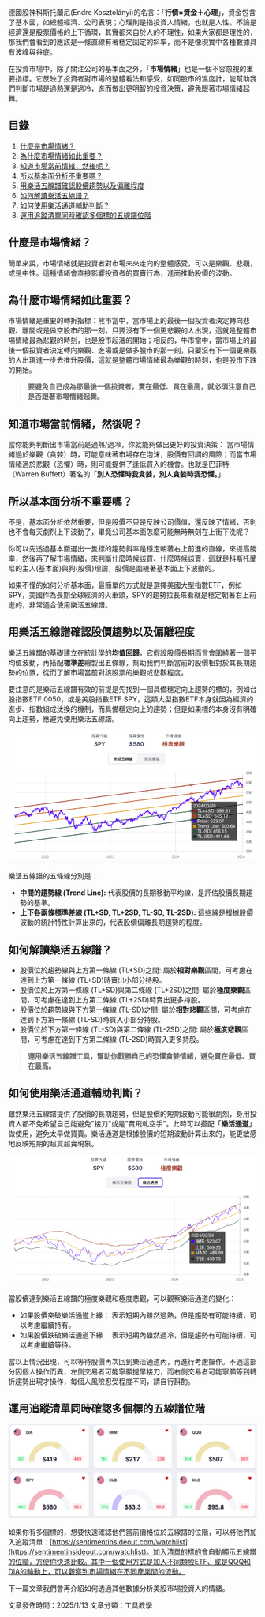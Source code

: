 德國股神科斯托蘭尼(Endre Kosztolányi)的名言：「**行情=資金＋心理**」，資金包含了基本面，如總體經濟、公司表現；心理則是指投資人情緒，也就是人性。不論是經濟還是股票價格的上下循環，其實都來自於人的不理性，如果大家都是理性的，那我們會看到的應該是一條直線有著穩定固定的斜率，而不是像現實中各種數據具有波峰與谷底。

在投資市場中，除了關注公司的基本面之外，「**市場情緒**」也是一個不容忽視的重要指標。它反映了投資者對市場的整體看法和感受，如同股市的溫度計，能幫助我們判斷市場是過熱還是過冷，進而做出更明智的投資決策，避免跟著市場情緒起舞。

## 目錄

1.  [什麼是市場情緒？](#什麼是市場情緒？)
2.  [為什麼市場情緒如此重要？](#為什麼市場情緒如此重要？)
3.  [知道市場當前情緒，然後呢？](#知道市場當前情緒，然後呢？)
4.  [所以基本面分析不重要嗎？](#所以基本面分析不重要嗎？)
5.  [用樂活五線譜確認股價趨勢以及偏離程度](#用樂活五線譜確認股價趨勢以及偏離程度)
6.  [如何解讀樂活五線譜？](#如何解讀樂活五線譜？)
7.  [如何使用樂活通道輔助判斷？](#如何使用樂活通道輔助判斷？)
8.  [運用追蹤清單同時確認多個標的五線譜位階](#運用追蹤清單同時確認多個標的五線譜位階)

## 什麼是市場情緒？

簡單來說，市場情緒就是投資者對市場未來走向的整體感受，可以是樂觀、悲觀，或是中性。這種情緒會直接影響投資者的買賣行為，進而推動股價的波動。

## 為什麼市場情緒如此重要？

市場情緒是重要的轉折指標：熊市當中，當市場上的最後一個投資者決定轉向悲觀、離開或是做空股市的那一刻，只要沒有下一個更悲觀的人出現，這就是整體市場情緒最為悲觀的時刻，也是股市起漲的開始；相反的，牛市當中，當市場上的最後一個投資者決定轉向樂觀、進場或是做多股市的那一刻，只要沒有下一個更樂觀的人出現進一步去推升股價，這就是整體市場情緒最為樂觀的時刻，也是股市下跌的開始。

> **要避免自己成為那最後一個投資者，賣在最低、買在最高，就必須注意自己是否跟著市場情緒起舞。**

## 知道市場當前情緒，然後呢？

當你能夠判斷出市場當前是過熱/過冷，你就能夠做出更好的投資決策： 當市場情緒過於樂觀（貪婪）時，可能意味著市場存在泡沫，股價有回調的風險；而當市場情緒過於悲觀（恐懼）時，則可能提供了逢低買入的機會。也就是巴菲特（Warren Buffett）著名的「**別人恐懼時我貪婪，別人貪婪時我恐懼。**」

## 所以基本面分析不重要嗎？

不是，基本面分析依然重要，但是股價不只是反映公司價值，還反映了情緒，否則也不會每天劇烈上下波動了，畢竟公司基本面怎麼可能無時無刻在上衝下洗呢？

你可以先透過基本面選出一隻標的趨勢斜率是穩定朝著右上前進的直線，來提高勝率，然後再了解市場情緒，來判斷什麼時候該買、什麼時候該賣，這就是科斯托蘭尼的主人(基本面)與狗(股價)理論，股價是圍繞著基本面上下波動的。

如果不懂的如何分析基本面，最簡單的方式就是選擇美國大型指數ETF，例如SPY，美國作為長期全球經濟的火車頭，SPY的趨勢拉長來看就是穩定朝著右上前進的，非常適合使用樂活五線譜。

## 用樂活五線譜確認股價趨勢以及偏離程度

樂活五線譜的基礎建立在統計學的**均值回歸**，它假設股價長期而言會圍繞著一個平均值波動，再搭配**標準差**繪製出五條線，幫助我們判斷當前的股價相對於其長期趨勢的位置，從而了解市場當前對該股票的樂觀或悲觀程度。

要注意的是樂活五線譜有效的前提是先找到一個具備穩定向上趨勢的標的，例如台股指數ETF 0050，或是美股指數ETF SPY，這類大型指數ETF本身就因為經濟的進步、指數組成汰換的機制，而具備穩定向上的趨勢；但是如果標的本身沒有明確向上趨勢，應避免使用樂活五線譜。

![image1](./image1.png)

樂活五線譜的五條線分別是：
*   **中間的趨勢線 (Trend Line):** 代表股價的長期移動平均線，是評估股價長期趨勢的基準。
*   **上下各兩條標準差線 (TL+SD, TL+2SD, TL-SD, TL-2SD):** 這些線是根據股價波動的統計特性計算出來的，代表股價偏離長期趨勢的程度。

## 如何解讀樂活五線譜？

*   股價位於趨勢線與上方第一條線 (TL+SD)之間: 屬於**相對樂觀**區間，可考慮在達到上方第一條線 (TL+SD)時賣出小部分持股。
*   股價位於上方第一條線 (TL+SD)與第二條線 (TL+2SD)之間: 屬於**極度樂觀**區間，可考慮在達到上方第二條線 (TL+2SD)時賣出更多持股。
*   股價位於趨勢線與下方第一條線 (TL-SD)之間: 屬於**相對悲觀**區間，可考慮在達到下方第一條線 (TL-SD)時買入小部分持股。
*   股價位於下方第一條線 (TL-SD)與第二條線 (TL-2SD)之間: 屬於**極度悲觀**區間，可考慮在達到下方第二條線 (TL-2SD)時買入更多持股。

> **運用樂活五線譜工具，幫助你戰勝自己的恐懼貪婪情緒，避免賣在最低、買在最高。**

## 如何使用樂活通道輔助判斷？

雖然樂活五線譜提供了股價的長期趨勢，但是股價的短期波動可能很劇烈，身用投資人都不免希望自己能避免"接刀"或是"賣飛軋空手"。此時可以搭配「**樂活通道**」做使用，避免太早做買賣。樂活通道是根據股價的短期波動計算出來的，能更敏感地反映短期的超買超賣現象。

![image2](./image2.png)

當股價達到樂活五線譜的極度樂觀和極度悲觀，可以觀察樂活通道的變化：
*   如果股價突破樂活通道上緣： 表示短期內雖然過熱，但是趨勢有可能持續，可以考慮繼續持有。
*   如果股價跌破樂活通道下緣： 表示短期內雖然過冷，但是趨勢有可能持續，可以考慮繼續等待。

當以上情況出現，可以等待股價再次回到樂活通道內，再進行考慮操作。不過這部分因個人操作而異，左側交易者可能寧願提早接刀，而右側交易者可能寧願等到轉折趨勢出現才操作，每個人風險忍受程度不同，請自行斟酌。

## 運用追蹤清單同時確認多個標的五線譜位階

![image3](./image3.png)

如果你有多個標的，想要快速確認他們當前價格位於五線譜的位階，可以將他們加入追蹤清單：[https://sentimentinsideout.com/watchlist](https://sentimentinsideout.com/watchlist)。加入清單的標的會自動顯示五線譜的位階，方便你快速比較。其中一個使用方式是加入不同類股ETF、或是QQQ和DIA的輪動上，可以觀察到市場情緒在不同產業間的流動。

下一篇文章我們會再介紹如何透過其他數據分析美股市場投資人的情緒。

文章發佈時間：2025/1/13
文章分類：工具教學